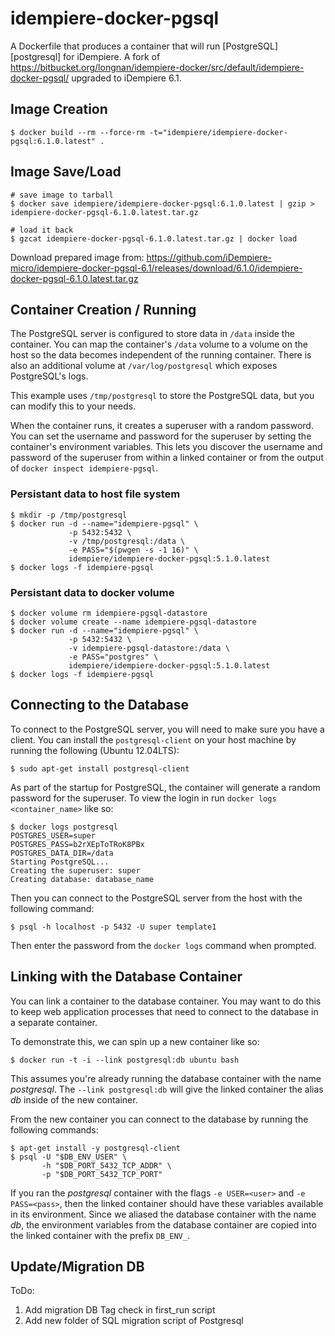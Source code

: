 # idempiere-docker-pgsql

A Dockerfile that produces a container that will run [PostgreSQL][postgresql] for iDempiere. A fork of https://bitbucket.org/longnan/idempiere-docker/src/default/idempiere-docker-pgsql/ upgraded to iDempiere 6.1.

## Image Creation

```
$ docker build --rm --force-rm -t="idempiere/idempiere-docker-pgsql:6.1.0.latest" .
```

## Image Save/Load

```
# save image to tarball
$ docker save idempiere/idempiere-docker-pgsql:6.1.0.latest | gzip > idempiere-docker-pgsql-6.1.0.latest.tar.gz

# load it back
$ gzcat idempiere-docker-pgsql-6.1.0.latest.tar.gz | docker load
```

Download prepared image from:
https://github.com/iDempiere-micro/idempiere-docker-pgsql-6.1/releases/download/6.1.0/idempiere-docker-pgsql-6.1.0.latest.tar.gz

## Container Creation / Running

The PostgreSQL server is configured to store data in `/data` inside the
container.  You can map the container's `/data` volume to a volume on the host
so the data becomes independent of the running container. There is also an
additional volume at `/var/log/postgresql` which exposes PostgreSQL's logs.

This example uses `/tmp/postgresql` to store the PostgreSQL data, but you can
modify this to your needs.

When the container runs, it creates a superuser with a random password.  You
can set the username and password for the superuser by setting the container's
environment variables.  This lets you discover the username and password of the
superuser from within a linked container or from the output of
`docker inspect idempiere-pgsql`.

### Persistant data to host file system

``` shell
$ mkdir -p /tmp/postgresql
$ docker run -d --name="idempiere-pgsql" \
             -p 5432:5432 \
             -v /tmp/postgresql:/data \
             -e PASS="$(pwgen -s -1 16)" \
             idempiere/idempiere-docker-pgsql:5.1.0.latest
$ docker logs -f idempiere-pgsql
```

### Persistant data to docker volume

``` shell
$ docker volume rm idempiere-pgsql-datastore
$ docker volume create --name idempiere-pgsql-datastore
$ docker run -d --name="idempiere-pgsql" \
             -p 5432:5432 \
             -v idempiere-pgsql-datastore:/data \
             -e PASS="postgres" \
             idempiere/idempiere-docker-pgsql:5.1.0.latest
$ docker logs -f idempiere-pgsql
```

## Connecting to the Database

To connect to the PostgreSQL server, you will need to make sure you have
a client.  You can install the `postgresql-client` on your host machine by
running the following (Ubuntu 12.04LTS):

``` shell
$ sudo apt-get install postgresql-client
```

As part of the startup for PostgreSQL, the container will generate a random
password for the superuser.  To view the login in run `docker logs <container_name>` like so:

``` shell
$ docker logs postgresql
POSTGRES_USER=super
POSTGRES_PASS=b2rXEpToTRoK8PBx
POSTGRES_DATA_DIR=/data
Starting PostgreSQL...
Creating the superuser: super
Creating database: database_name
```

Then you can connect to the PostgreSQL server from the host with the following
command:

``` shell
$ psql -h localhost -p 5432 -U super template1
```

Then enter the password from the `docker logs` command when prompted.

## Linking with the Database Container

You can link a container to the database container.  You may want to do this to
keep web application processes that need to connect to the database in
a separate container.

To demonstrate this, we can spin up a new container like so:

``` shell
$ docker run -t -i --link postgresql:db ubuntu bash
```

This assumes you're already running the database container with the name
*postgresql*.  The `--link postgresql:db` will give the linked container the
alias *db* inside of the new container.

From the new container you can connect to the database by running the following
commands:

``` shell
$ apt-get install -y postgresql-client
$ psql -U "$DB_ENV_USER" \
       -h "$DB_PORT_5432_TCP_ADDR" \
       -p "$DB_PORT_5432_TCP_PORT"
```

If you ran the *postgresql* container with the flags `-e USER=<user>` and `-e
PASS=<pass>`, then the linked container should have these variables available
in its environment.  Since we aliased the database container with the name
*db*, the environment variables from the database container are copied into the
linked container with the prefix `DB_ENV_`.

## Update/Migration DB

ToDo:
1. Add migration DB Tag check in first_run script
2. Add new folder of SQL migration script of Postgresql

